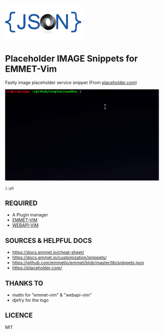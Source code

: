 <img src="./img/logo.png" alt="json logo" width="250" />

# Placeholder IMAGE Snippets for EMMET-Vim

Fastly image placeholder service snippet (From [placeholder.com](placeholder.com))

![presentation of snippet](./img/snippets-ph.gif)

```
i:ph
```

## REQUIRED

* A Plugin manager
* [EMMET-VIM](https://vimawesome.com/plugin/emmet-vim)
* [WEBAPI-VIM](https://github.com/mattn/webapi-vim)

## SOURCES & HELPFUL DOCS

* https://docs.emmet.io/cheat-sheet/
* https://docs.emmet.io/customization/snippets/
* https://github.com/emmetio/emmet/blob/master/lib/snippets.json
* https://placeholder.com/

## THANKS TO

* mattn for "emmet-vim" & "webapi-vim"
* djefry for the logo

## LICENCE

MIT
